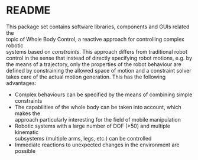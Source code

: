 # README #
This package set contains software libraries, components and GUIs related the   
topic of Whole Body Control, a reactive approach for controlling complex robotic  
systems based on *constraints*. This approach differs from traditional robot  
control in the sense that instead of directly specifying robot motions, e.g. by  
the means of a trajectory, only the properties of the robot behaviour are  
defined by constraining the allowed space of motion and a constraint solver   
takes care of the actual motion generation. This has the following advantages:
 * Complex behaviours can be specified by the means of combining simple  
   constraints
 * The capabilities of the whole body can be taken into account, which makes the  
   approach particularly interesting for the field of mobile manipulation
 * Robotic systems with a large number of DOF (>50) and multiple kinematic  
   subsystems (multiple arms, legs, etc.) can be controlled
 * Immediate reactions to unexpected changes in the environment are possible